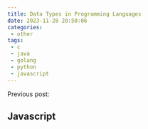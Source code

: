 ```yaml
---
title: Data Types in Programming Languages
date: 2023-11-28 20:50:06
categories:
 - other
tags:
 - c
 - java
 - golang
 - python
 - javascript
---
```


Previous post: 

## Javascript

